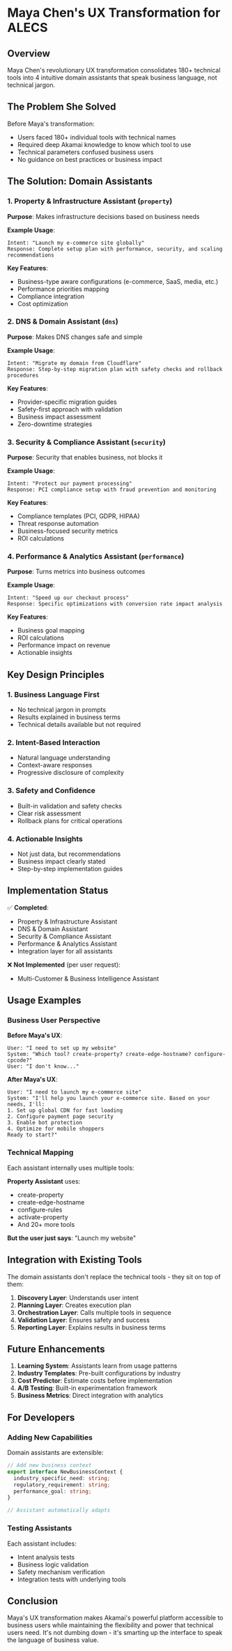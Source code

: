 # Maya Chen's UX Transformation for ALECS

## Overview

Maya Chen's revolutionary UX transformation consolidates 180+ technical tools into 4 intuitive domain assistants that speak business language, not technical jargon.

## The Problem She Solved

Before Maya's transformation:
- Users faced 180+ individual tools with technical names
- Required deep Akamai knowledge to know which tool to use
- Technical parameters confused business users
- No guidance on best practices or business impact

## The Solution: Domain Assistants

### 1. Property & Infrastructure Assistant (`property`)
**Purpose**: Makes infrastructure decisions based on business needs

**Example Usage**:
```
Intent: "Launch my e-commerce site globally"
Response: Complete setup plan with performance, security, and scaling recommendations
```

**Key Features**:
- Business-type aware configurations (e-commerce, SaaS, media, etc.)
- Performance priorities mapping
- Compliance integration
- Cost optimization

### 2. DNS & Domain Assistant (`dns`)
**Purpose**: Makes DNS changes safe and simple

**Example Usage**:
```
Intent: "Migrate my domain from Cloudflare"
Response: Step-by-step migration plan with safety checks and rollback procedures
```

**Key Features**:
- Provider-specific migration guides
- Safety-first approach with validation
- Business impact assessment
- Zero-downtime strategies

### 3. Security & Compliance Assistant (`security`)
**Purpose**: Security that enables business, not blocks it

**Example Usage**:
```
Intent: "Protect our payment processing"
Response: PCI compliance setup with fraud prevention and monitoring
```

**Key Features**:
- Compliance templates (PCI, GDPR, HIPAA)
- Threat response automation
- Business-focused security metrics
- ROI calculations

### 4. Performance & Analytics Assistant (`performance`)
**Purpose**: Turns metrics into business outcomes

**Example Usage**:
```
Intent: "Speed up our checkout process"
Response: Specific optimizations with conversion rate impact analysis
```

**Key Features**:
- Business goal mapping
- ROI calculations
- Performance impact on revenue
- Actionable insights

## Key Design Principles

### 1. Business Language First
- No technical jargon in prompts
- Results explained in business terms
- Technical details available but not required

### 2. Intent-Based Interaction
- Natural language understanding
- Context-aware responses
- Progressive disclosure of complexity

### 3. Safety and Confidence
- Built-in validation and safety checks
- Clear risk assessment
- Rollback plans for critical operations

### 4. Actionable Insights
- Not just data, but recommendations
- Business impact clearly stated
- Step-by-step implementation guides

## Implementation Status

✅ **Completed**:
- Property & Infrastructure Assistant
- DNS & Domain Assistant  
- Security & Compliance Assistant
- Performance & Analytics Assistant
- Integration layer for all assistants

❌ **Not Implemented** (per user request):
- Multi-Customer & Business Intelligence Assistant

## Usage Examples

### Business User Perspective

**Before Maya's UX**:
```
User: "I need to set up my website"
System: "Which tool? create-property? create-edge-hostname? configure-cpcode?"
User: "I don't know..."
```

**After Maya's UX**:
```
User: "I need to launch my e-commerce site"
System: "I'll help you launch your e-commerce site. Based on your needs, I'll:
1. Set up global CDN for fast loading
2. Configure payment page security
3. Enable bot protection
4. Optimize for mobile shoppers
Ready to start?"
```

### Technical Mapping

Each assistant internally uses multiple tools:

**Property Assistant** uses:
- create-property
- create-edge-hostname
- configure-rules
- activate-property
- And 20+ more tools

**But the user just says**: "Launch my website"

## Integration with Existing Tools

The domain assistants don't replace the technical tools - they sit on top of them:

1. **Discovery Layer**: Understands user intent
2. **Planning Layer**: Creates execution plan
3. **Orchestration Layer**: Calls multiple tools in sequence
4. **Validation Layer**: Ensures safety and success
5. **Reporting Layer**: Explains results in business terms

## Future Enhancements

1. **Learning System**: Assistants learn from usage patterns
2. **Industry Templates**: Pre-built configurations by industry
3. **Cost Predictor**: Estimate costs before implementation
4. **A/B Testing**: Built-in experimentation framework
5. **Business Metrics**: Direct integration with analytics

## For Developers

### Adding New Capabilities

Domain assistants are extensible:

```typescript
// Add new business context
export interface NewBusinessContext {
  industry_specific_need: string;
  regulatory_requirement: string;
  performance_goal: string;
}

// Assistant automatically adapts
```

### Testing Assistants

Each assistant includes:
- Intent analysis tests
- Business logic validation
- Safety mechanism verification
- Integration tests with underlying tools

## Conclusion

Maya's UX transformation makes Akamai's powerful platform accessible to business users while maintaining the flexibility and power that technical users need. It's not dumbing down - it's smarting up the interface to speak the language of business value.